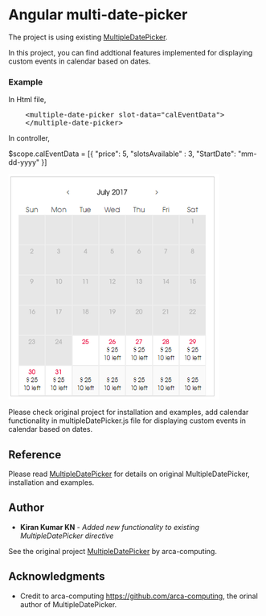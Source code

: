 # Angular multi-date-picker

The project is using existing [MultipleDatePicker](https://github.com/arca-computing/MultipleDatePicker).

In this project, you can find addtional features implemented for displaying custom events in calendar based on dates.



### Example

In Html file,
<pre>
	&lt;<span>multiple-date-picker</span> <span>slot-data="calEventData"</span>&gt;
	&lt;<span>/multiple-date-picker</span>&gt;
</pre>

In controller,

$scope.calEventData = [{
"price": 5,
"slotsAvailable" : 3,
"StartDate": "mm-dd-yyyy"
}]

![Screen Shot](https://raw.githubusercontent.com/kkn1234/multidatepicker/master/dist/New%20Picture.bmp)

Please check original project for installation and examples, add calendar functionality in multipleDatePicker.js file 
for displaying custom events in calendar based on dates.

## Reference

Please read [MultipleDatePicker](https://github.com/arca-computing/MultipleDatePicker) for details on original MultipleDatePicker, installation and examples.


## Author

* **Kiran Kumar KN** - *Added new functionality to existing MultipleDatePicker directive* 

See the original project [MultipleDatePicker](https://github.com/arca-computing/MultipleDatePicker) by arca-computing.


## Acknowledgments

* Credit to arca-computing https://github.com/arca-computing, the orinal author of MultipleDatePicker.

